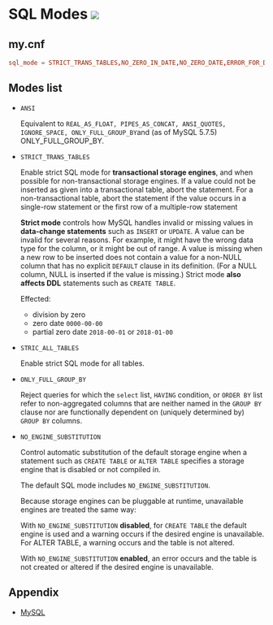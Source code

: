 # SQL Modes <span style="width: 50px;display:inline-block;" > ![](https://labs.mysql.com/common/logos/mysql-logo.svg?v2#100) </span>

## my.cnf

```conf
sql_mode = STRICT_TRANS_TABLES,NO_ZERO_IN_DATE,NO_ZERO_DATE,ERROR_FOR_DIVISION_BY_ZERO,NO_AUTO_CREATE_USER,NO_ENGINE_SUBSTITUTION
```

## Modes list

- `ANSI`

    Equivalent to `REAL_AS_FLOAT, PIPES_AS_CONCAT, ANSI_QUOTES, IGNORE_SPACE, ONLY_FULL_GROUP_BY`and (as of MySQL 5.7.5) ONLY_FULL_GROUP_BY.

- `STRICT_TRANS_TABLES`

    Enable strict SQL mode for **transactional storage engines**, and when possible for non-transactional storage engines.
    If a value could not be inserted as given into a transactional table, abort the statement. For a non-transactional table, abort the statement if the value occurs in a single-row statement or the first row of a multiple-row statement

    **Strict mode** controls how MySQL handles invalid or missing values in **data-change statements** such as `INSERT` or `UPDATE`. A value can be invalid for several reasons. For example, it might have the wrong data type for the column, or it might be out of range. A value is missing when a new row to be inserted does not contain a value for a non-NULL column that has no explicit `DEFAULT` clause in its definition. (For a NULL column, NULL is inserted if the value is missing.) Strict mode **also affects DDL** statements such as `CREATE TABLE`.

    Effected:

    - division by zero
    - zero date `0000-00-00`
    - partial zero date `2018-00-01` or `2018-01-00`

- `STRIC_ALL_TABLES`

    Enable strict SQL mode for all tables.

- `ONLY_FULL_GROUP_BY`

    Reject queries for which the `select` list, `HAVING` condition, or `ORDER BY` list refer to non-aggregated columns that are neither named in the `GROUP BY` clause nor are functionally dependent on (uniquely determined by) `GROUP BY` columns.

- `NO_ENGINE_SUBSTITUTION`

    Control automatic substitution of the default storage engine when a statement such as `CREATE TABLE` or `ALTER TABLE` specifies a storage engine that is disabled or not compiled in.

    The default SQL mode includes `NO_ENGINE_SUBSTITUTION`.

    Because storage engines can be pluggable at runtime, unavailable engines are treated the same way:

    With `NO_ENGINE_SUBSTITUTION` **disabled**, for `CREATE TABLE` the default engine is used and a warning occurs if the desired engine is unavailable. For ALTER TABLE, a warning occurs and the table is not altered.

    With `NO_ENGINE_SUBSTITUTION` **enabled**, an error occurs and the table is not created or altered if the desired engine is unavailable.

## Appendix

- [MySQL](https://dev.mysql.com/doc/refman/5.7/en/sql-mode.html)
